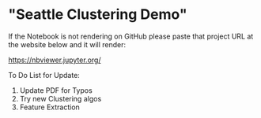 # "Seattle Clustering Demo"



If the Notebook is not rendering on GitHub please paste that project URL at the website below and it will render:

https://nbviewer.jupyter.org/

To Do List for Update:
1. Update PDF for Typos
2. Try new Clustering algos
3. Feature Extraction
